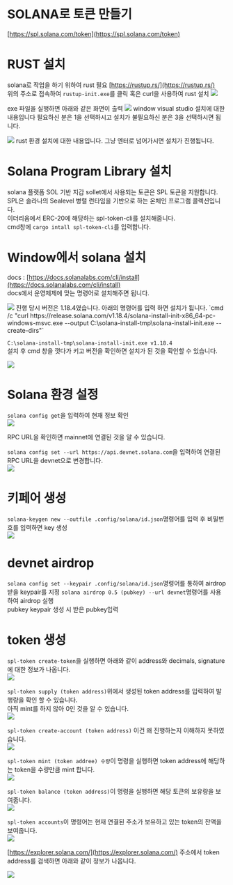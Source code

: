 # SOLANA로 토큰 만들기
[https://spl.solana.com/token](https://spl.solana.com/token)


# RUST 설치
solana로 작업을 하기 위하여 rust 필요
[https://rustup.rs/](https://rustup.rs/)   
위의 주소로 접속하여 `rustup-init.exe`를 클릭 혹은 curl을 사용하여 rust 설치
<img src="/assets/Pasted image 20240403133756.png">

exe 파일을 실행하면 아래와 같은 화면이 출력
<img src="/assets/Pasted image 20240403133918.png">
window visual studio 설치에 대한 내용입니다 필요하신 분은 1을 선택하시고 설치가 불필요하신 분은 3을 선택하시면 됩니다.


<img src="/assets/Pasted image 20240403135304.png">
rust 환경 설치에 대한 내용입니다.   
그냥 엔터로 넘어가시면 설치가 진행됩니다.   


# Solana Program Library 설치
solana 플랫폼 SOL 기반 지갑 sollet에서 사용되는 토큰은 SPL 토큰을 지원합니다.   
SPL은 솔라나의 Sealevel 병렬 런타임을 기반으로 하는 온체인 프로그램 콜렉션입니다.   
이더리움에서 ERC-20에 해당하는 spl-token-cli를 설치해줍니다.   
cmd창에 `cargo intall spl-token-cli`를 입력합니다.   

# Window에서 solana 설치
docs : [https://docs.solanalabs.com/cli/install](https://docs.solanalabs.com/cli/install)   
docs에서 운영체제에 맞는 명령어로 설치해주면 됩니다.   


<img src="/assets/Pasted image 20240403142803.png">
진행 당시 버전은 1.18.4였습니다. 아래의 명령어를 입력 하면 설치가 됩니다.   
`cmd /c "curl https://release.solana.com/v1.18.4/solana-install-init-x86_64-pc-windows-msvc.exe --output C:\solana-install-tmp\solana-install-init.exe --create-dirs"`    

`C:\solana-install-tmp\solana-install-init.exe v1.18.4`   
설치 후 cmd 창을 껏다가 키고 버전을 확인하면 설치가 된 것을 확인할 수 있습니다.

<img src="/assets/Pasted image 20240403142949.png">


# Solana 환경 설정
`solana config get`을 입력하여 현재 정보 확인   
<img src="/assets/Pasted image 20240403143548.png">

RPC URL을 확인하면 mainnet에 연결된 것을 알 수 있습니다.   

`solana config set --url https://api.devnet.solana.com`을 입력하여 연결된 RPC URL을 devnet으로 변경합니다.   
<img src="/assets/Pasted image 20240403143730.png">

# 키페어 생성
`solana-keygen new --outfile .config/solana/id.json`명령어를 입력 후 비밀번호를 입력하면 key 생성   
<img src="/assets/Pasted image 20240403144758.png">

# devnet airdrop
`solana config set --keypair .config/solana/id.json`명령어를 통하여 airdrop 받을 keypair를 지정
`solana airdrop 0.5 (pubkey) --url devnet`명령어를 사용하여 airdrop 실행   
pubkey keypair 생성 시 받은 pubkey입력


# token 생성
`spl-token create-token`을 실행하면 아래와 같이 address와 decimals, signature에 대한 정보가 나옵니다.    
<img src="/assets/Pasted image 20240403145536.png">

`spl-token supply (token address)`위에서 생성된 token address를 입력하여 발행량을 확인 할 수 있습니다.   
아직 mint를 하지 않아 0인 것을 알 수 있습니다.   
<img src="/assets/스크린샷 2024-04-03 145811.png">

`spl-token create-account (token address)` 
이건 왜 진행하는지 이해하지 못하였습니다.   
<img src="/assets/Pasted image 20240403145910.png">

`spl-token mint (token addree) 수량`이 명령을 실행하면 token address에 해당하는 token을 수량만큼 mint 합니다.   
<img src="/assets/Pasted image 20240403150009.png">

`spl-token balance (token address)`이 명령을 실행하면 해당 토큰의 보유량을 보여줍니다.   
<img src="/assets/Pasted image 20240403150019.png">

`spl-token accounts`이 명령어는 현재 연결된 주소가 보유하고 있는 token의 잔액을 보여줍니다.   
<img src="/assets/Pasted image 20240403150045.png">

[https://explorer.solana.com/](https://explorer.solana.com/) 주소에서 token address를 검색하면 아래와 같이 정보가 나옵니다.   

<img src="/assets/스크린샷 2024-04-03 151523.png">